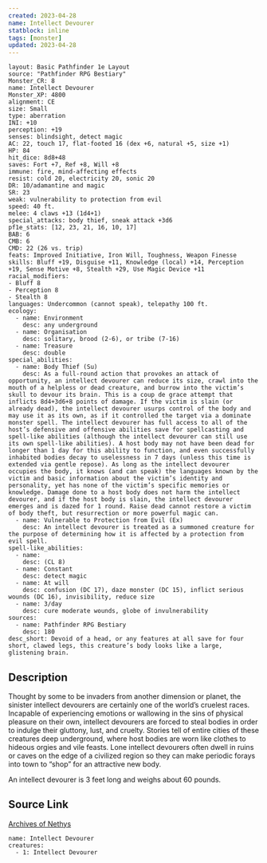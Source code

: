 ```yaml
---
created: 2023-04-28
name: Intellect Devourer
statblock: inline
tags: [monster]
updated: 2023-04-28
---
```

```statblock
layout: Basic Pathfinder 1e Layout
source: "Pathfinder RPG Bestiary"
Monster_CR: 8
name: Intellect Devourer
Monster_XP: 4800
alignment: CE
size: Small
type: aberration
INI: +10
perception: +19
senses: blindsight, detect magic
AC: 22, touch 17, flat-footed 16 (dex +6, natural +5, size +1)
HP: 84
hit_dice: 8d8+48
saves: Fort +7, Ref +8, Will +8
immune: fire, mind-affecting effects
resist: cold 20, electricity 20, sonic 20
DR: 10/adamantine and magic
SR: 23
weak: vulnerability to protection from evil
speed: 40 ft.
melee: 4 claws +13 (1d4+1)
special_attacks: body thief, sneak attack +3d6
pf1e_stats: [12, 23, 21, 16, 10, 17]
BAB: 6
CMB: 6
CMD: 22 (26 vs. trip)
feats: Improved Initiative, Iron Will, Toughness, Weapon Finesse
skills: Bluff +19, Disguise +11, Knowledge (local) +14, Perception +19, Sense Motive +8, Stealth +29, Use Magic Device +11
racial_modifiers:
- Bluff 8
- Perception 8
- Stealth 8
languages: Undercommon (cannot speak), telepathy 100 ft.
ecology:
  - name: Environment
    desc: any underground
  - name: Organisation
    desc: solitary, brood (2-6), or tribe (7-16)
  - name: Treasure
    desc: double
special_abilities:
  - name: Body Thief (Su)
    desc: As a full-round action that provokes an attack of opportunity, an intellect devourer can reduce its size, crawl into the mouth of a helpless or dead creature, and burrow into the victim’s skull to devour its brain. This is a coup de grace attempt that inflicts 8d4+3d6+8 points of damage. If the victim is slain (or already dead), the intellect devourer usurps control of the body and may use it as its own, as if it controlled the target via a dominate monster spell. The intellect devourer has full access to all of the host’s defensive and offensive abilities save for spellcasting and spell-like abilities (although the intellect devourer can still use its own spell-like abilities). A host body may not have been dead for longer than 1 day for this ability to function, and even successfully inhabited bodies decay to uselessness in 7 days (unless this time is extended via gentle repose). As long as the intellect devourer occupies the body, it knows (and can speak) the languages known by the victim and basic information about the victim’s identity and personality, yet has none of the victim’s specific memories or knowledge. Damage done to a host body does not harm the intellect devourer, and if the host body is slain, the intellect devourer emerges and is dazed for 1 round. Raise dead cannot restore a victim of body theft, but resurrection or more powerful magic can.
  - name: Vulnerable to Protection from Evil (Ex)
    desc: An intellect devourer is treated as a summoned creature for the purpose of determining how it is affected by a protection from evil spell.
spell-like_abilities:
  - name:
    desc: (CL 8)
  - name: Constant
    desc: detect magic
  - name: At will
    desc: confusion (DC 17), daze monster (DC 15), inflict serious wounds (DC 16), invisibility, reduce size
  - name: 3/day
    desc: cure moderate wounds, globe of invulnerability
sources:
  - name: Pathfinder RPG Bestiary
    desc: 180
desc_short: Devoid of a head, or any features at all save for four short, clawed legs, this creature’s body looks like a large, glistening brain.
```
## Description
Thought by some to be invaders from another dimension or planet, the sinister intellect devourers are certainly one of the world’s cruelest races. Incapable of experiencing emotions or wallowing in the sins of physical pleasure on their own, intellect devourers are forced to steal bodies in order to indulge their gluttony, lust, and cruelty. Stories tell of entire cities of these creatures deep underground, where host bodies are worn like clothes to hideous orgies and vile feasts. Lone intellect devourers often dwell in ruins or caves on the edge of a civilized region so they can make periodic forays into town to “shop” for an attractive new body.

An intellect devourer is 3 feet long and weighs about 60 pounds.
## Source Link
[Archives of Nethys](https://aonprd.com/MonsterDisplay.aspx?ItemName=Intellect%20Devourer)
```encounter-table
name: Intellect Devourer
creatures:
  - 1: Intellect Devourer
```
